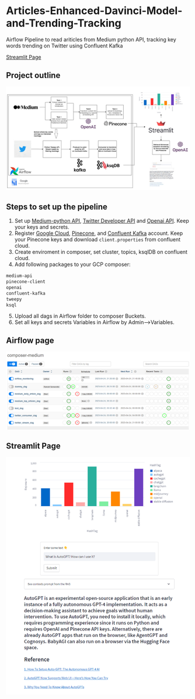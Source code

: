 # Articles-Enhanced-Davinci-Model-and-Trending-Tracking
Airflow Pipeline to read ariticles from Medium python API, tracking key words trending on Twitter using Confluent Kafka

[Streamlit Page](https://dduan-zw-visualize-trends-app-gpc1ct.streamlit.app/)

## Project outline 
![alt text](https://github.com/DDuan-zw/Articles-Enhanced-Davinci-Model-and-Trending-Tracking/blob/main/src/outline.jpg)

## Steps to set up the pipeline 
1. Set up [Medium-python API](https://pypi.org/project/medium-api/), [Twitter Developer API](https://developer.twitter.com/en/portal/dashboard) and [Openai API](https://openai.com/blog/openai-api). Keep your keys and secrets.    
2. Register [Google Cloud](https://cloud.google.com/), [Pinecone](https://www.pinecone.io/), and [Confluent Kafka](https://www.confluent.io/) account. Keep your Pinecone keys and download `client.properties` from confluent cloud. 
3. Create enviroment in composer, set cluster, topics, ksqlDB on confluent cloud.
4. Add following packages to your GCP composer:
```
medium-api
pinecone-client
openai
confluent-kafka
tweepy
ksql
```
5. Upload all dags in Airflow folder to composer Buckets.
6. Set all keys and secrets Variables in Airflow by Admin-->Variables.
## Airflow page
![alt text](https://github.com/DDuan-zw/Articles-Enhanced-Davinci-Model-and-Trending-Tracking/blob/main/src/airflow_ui.png)

## Streamlit Page
![alt text](https://github.com/DDuan-zw/Articles-Enhanced-Davinci-Model-and-Trending-Tracking/blob/main/src/streamlit_UI.png)
